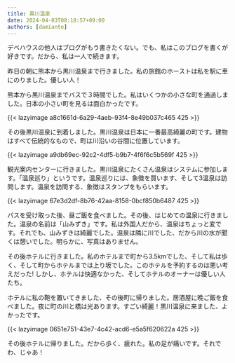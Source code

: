 ```yaml
---
title: 黒川温泉
date: 2024-04-03T08:18:57+09:00
authors: [damiante]
---
```

デベハウスの他人はブログがもう書きたくない。でも、私はこのブログを書くが好きです。だから、私は一人で続きます。

昨日の朝に熊本から黒川温泉まで行きました。私の旅館のホーストは私を駅に車にのりました。優しい人！

熊本から黒川温泉までバスで３時間でした。私はいくつかの小さな町を通過しました。日本の小さい町を見るは面白かったです。

{{< lazyimage a8c1661d-6a29-4aeb-93f4-8e49b037c465 425 >}}

その後黒川温泉に到着しました。黒川温泉は日本に一番最高綺麗の町です。建物はすべて伝統的なもので、町は川沿いの谷間に位置しています。

{{< lazyimage a9db69ec-92c2-4df5-b9b7-4f6f6c5b569f 425 >}}

観光案内センターに行きました。黒川温泉にたくさん温泉はシステムに参加します。「温泉巡り」というです。温泉巡りには、象徴を買います、そして3温泉は訪問します。温泉を訪問する、象徴はスタンプをもらいます。

{{< lazyimage 67e3d2df-8b76-42aa-8158-0bcf850b6487 425 >}}

パスを受け取った後、昼ご飯を食べました。その後、はじめての温泉に行きました。温泉の名前は「山みずき」です。私は外国人だから、温泉はちょっと変です。それでも、山みずきは綺麗でした。温泉は隣に川でした、だから川の水が聞くは憩いでした。明らかに、写真はありません。

その後ホテルに行きました。私のホテルまで町から3.5kmでした、そして私は歩く、そして町からホテルまでは上り坂でした。このホテルを予約するのは悪い考えだった! しかし、ホテルは快適なかった、そしてホテルのオーナーは優しい人たち。

ホテルに私の鞄を置いてきました、その後町に帰りました。居酒屋に晩ご飯を食べました。夜に町の川と橋は光あります。すごい綺麗！黒川温泉に来ました、よかったです。

{{< lazyimage 0651e751-43e7-4c42-acd6-e5a5f620622a 425 >}}

その後ホテルに帰りました。だから歩く、疲れた。私の足が痛いです。それでわ、じゃあ！